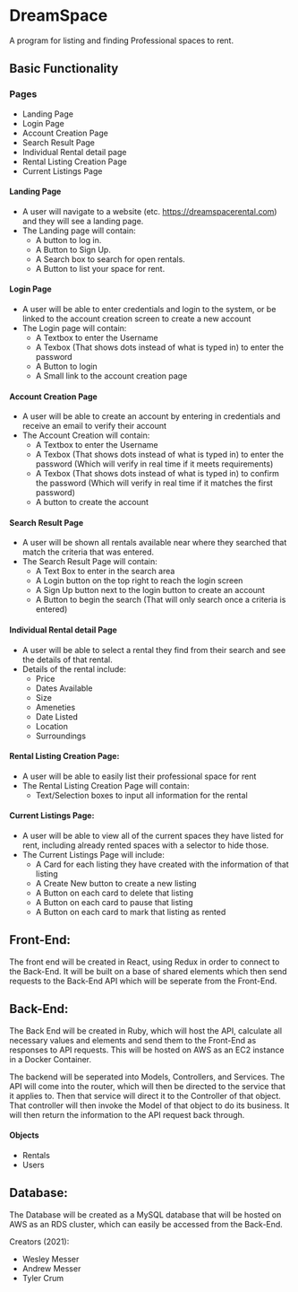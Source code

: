 # DreamSpace
A program for listing and finding Professional spaces to rent.

## Basic Functionality
  ### Pages
  * Landing Page
  * Login Page
  * Account Creation Page
  * Search Result Page
  * Individual Rental detail page
  * Rental Listing Creation Page
  * Current Listings Page

#### Landing Page
  * A user will navigate to a website (etc. https://dreamspacerental.com) and they will see a landing page.
  * The Landing page will contain:
    * A button to log in.
    * A Button to Sign Up.
    * A Search box to search for open rentals.
    * A Button to list your space for rent.

#### Login Page
  * A user will be able to enter credentials and login to the system, or be linked to the account creation screen to create a new account
  * The Login page will contain:
    * A Textbox to enter the Username
    * A Texbox (That shows dots instead of what is typed in) to enter the password
    * A Button to login
    * A Small link to the account creation page

#### Account Creation Page
  * A user will be able to create an account by entering in credentials and receive an email to verify their account
  * The Account Creation will contain:
    * A Textbox to enter the Username
    * A Texbox (That shows dots instead of what is typed in) to enter the password (Which will verify in real time if it meets requirements)
    * A Texbox (That shows dots instead of what is typed in) to confirm the password (Which will verify in real time if it matches the first password)
    * A button to create the account

#### Search Result Page
  * A user will be shown all rentals available near where they searched that match the criteria that was entered.
  * The Search Result Page will contain:
    * A Text Box to enter in the search area
    * A Login button on the top right to reach the login screen
    * A Sign Up button next to the login button to create an account
    * A Button to begin the search (That will only search once a criteria is entered)

#### Individual Rental detail Page
  * A user will be able to select a rental they find from their search and see the details of that rental.
  * Details of the rental include:
    * Price
    * Dates Available
    * Size
    * Ameneties
    * Date Listed
    * Location
    * Surroundings

#### Rental Listing Creation Page:
  * A user will be able to easily list their professional space for rent
  * The Rental Listing Creation Page will contain:
    * Text/Selection boxes to input all information for the rental

#### Current Listings Page:
  * A user will be able to view all of the current spaces they have listed for rent, including already rented spaces with a selector to hide those.
  * The Current Listings Page will include:
    * A Card for each listing they have created with the information of that listing
    * A Create New button to create a new listing
    * A Button on each card to delete that listing
    * A Button on each card to pause that listing
    * A Button on each card to mark that listing as rented

## Front-End:
  The front end will be created in React, using Redux in order to connect to the Back-End.  It will be built on a base of shared elements which then send requests to the Back-End API which will be seperate from the Front-End.

## Back-End:
  The Back End will be created in Ruby, which will host the API, calculate all necessary values and elements and send them to the Front-End as responses to API requests.  This will be hosted on AWS as an EC2 instance in a Docker Container.
  
  The backend will be seperated into Models, Controllers, and Services.  The API will come into the router, which will then be directed to the service that it applies to.  Then that service will direct it to the Controller of that object.  That controller will then invoke the Model of that object to do its business.  It will then return the information to the API request back through.
  
#### Objects
  * Rentals
  * Users

## Database:
  The Database will be created as a MySQL database that will be hosted on AWS as an RDS cluster, which can easily be accessed from the Back-End.
  
Creators (2021):
  - Wesley Messer
  - Andrew Messer
  - Tyler Crum
